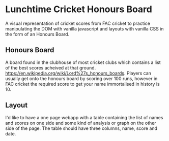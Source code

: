 # Lunchtime Cricket Honours Board

A visual representation of cricket scores from FAC cricket to practice manipulating the DOM with vanilla javascript and layouts with vanilla CSS in the form of an Honours Board.

## Honours Board
A board found in the clubhouse of most cricket clubs which contains a list of the best scores acheived at that ground. https://en.wikipedia.org/wiki/Lord%27s_honours_boards. Players can usually get onto the honours board by scoring over 100 runs, however in FAC cricket the required score to get your name immortalised in history is 10.

## Layout
I'd like to have a one page webapp with a table containing the list of names and scores on one side and some kind of analysis or graph on the other side of the page. The table should have three columns, name, score and date.
